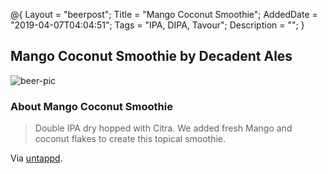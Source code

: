 @{
 Layout = "beerpost";
 Title = "Mango Coconut Smoothie";
 AddedDate = "2019-04-07T04:04:51";
 Tags = "IPA, DIPA, Tavour";
 Description = "";
 }
 

## Mango Coconut Smoothie by Decadent Ales

![beer-pic]

### About Mango Coconut Smoothie

> Double IPA dry hopped with Citra. We added fresh Mango and coconut flakes to create this topical smoothie.

Via [untappd][untappd-url].

[untappd-url]: <https://untappd.com//b/decadent-ales-mango-coconut-smoothie/2857795>
[beer-pic]: https://jasonpowley.com/assets/img/2019-04-07-mango-coconut-smoothie.jpeg "Mango Coconut Smoothie by Decadent Ales"
